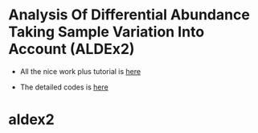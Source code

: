 # Analysis Of Differential Abundance Taking Sample Variation Into Account (ALDEx2)

* All the nice work plus tutorial is [here](aldex2.md)

* The detailed codes is [here](aldex2.Rmd)

# aldex2
